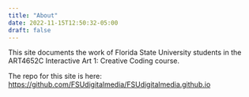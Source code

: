 ```yaml
---
title: "About"
date: 2022-11-15T12:50:32-05:00
draft: false
---
```


This site documents the work of Florida State University students in the ART4652C Interactive Art 1: Creative Coding course.

The repo for this site is here: <https://github.com/FSUdigitalmedia/FSUdigitalmedia.github.io>
